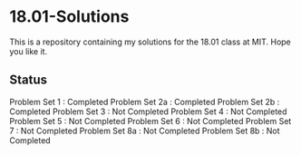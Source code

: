 # 18.01-Solutions
This is a repository containing my solutions for the 18.01 class at MIT. Hope you like it.

## Status

Problem Set 1 : Completed
Problem Set 2a : Completed
Problem Set 2b : Completed
Problem Set 3 : Not Completed
Problem Set 4 : Not Completed
Problem Set 5 : Not Completed
Problem Set 6 : Not Completed
Problem Set 7 : Not Completed
Problem Set 8a : Not Completed
Problem Set 8b : Not Completed
